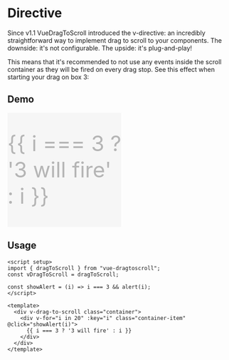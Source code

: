 # Directive

Since v1.1 VueDragToScroll introduced the v-directive: an incredibly straightforward way to implement
drag to scroll to your components. The downside: it's not configurable. The upside: it's plug-and-play!

This means that it's recommended to not use any events inside the scroll container as they will be fired on every drag stop. See this effect when starting your drag on box 3:

## Demo
<script setup>
import { ref } from "vue";
import { dragToScroll } from "vue-dragtoscroll";
const vDragToScroll = dragToScroll;

const showAlert = (i) => i === 3 && alert(i);
</script>

<div v-drag-to-scroll class="container">
  <div v-for="i in 20" :key="i" class="container-item" @click="showAlert(i)">
    {{ i === 3 ? '3 will fire' : i }}
  </div>
</div>

## Usage
```vue
<script setup>
import { dragToScroll } from "vue-dragtoscroll";
const vDragToScroll = dragToScroll;

const showAlert = (i) => i === 3 && alert(i);
</script>

<template>
  <div v-drag-to-scroll class="container">
    <div v-for="i in 20" :key="i" class="container-item" @click="showAlert(i)">
      {{ i === 3 ? '3 will fire' : i }}
    </div>
  </div>
</template>
```

<style scoped>
.container {
  display: flex;
  flex-wrap: nowrap;
  width: 100%;
}

.directive {
  margin-top: 2rem;
}

.container-item {
  height: 16rem;
  aspect-ratio: 1/1;
  background-color: rgba(240, 240, 240, .5);
  color: rgba(31, 31, 31, .3);
  margin-right: 1rem;
  display: grid;
  place-items: center;
  font-size: 3rem;
  user-select: none;
}

.directive .container-item {
  background-color: #c4e89e;
  border: 1px solid #6f8559;
}
</style>